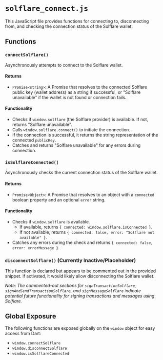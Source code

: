# `solflare_connect.js`

This JavaScript file provides functions for connecting to, disconnecting from, and checking the connection status of the Solflare wallet.

## Functions

### `connectSolflare()`

Asynchronously attempts to connect to the Solflare wallet.

#### Returns

* `Promise<string>`: A Promise that resolves to the connected Solflare public key (wallet address) as a string if successful, or "Solflare unavailable" if the wallet is not found or connection fails.

#### Functionality

* Checks if `window.solflare` (the Solflare provider) is available. If not, returns "Solflare unavailable".
* Calls `window.solflare.connect()` to initiate the connection.
* If the connection is successful, it returns the string representation of the connected `publicKey`.
* Catches and returns "Solflare unavailable" for any errors during connection.

### `isSolflareConnected()`

Asynchronously checks the current connection status of the Solflare wallet.

#### Returns

* `Promise<Object>`: A Promise that resolves to an object with a `connected` boolean property and an optional `error` string.

#### Functionality

* Checks if `window.solflare` is available.
    * If available, returns `{ connected: window.solflare.isConnected }`.
    * If not available, returns `{ connected: false, error: "Solflare not available" }`.
* Catches any errors during the check and returns `{ connected: false, error: errorMessage }`.

### `disconnectSolflare()` (Currently Inactive/Placeholder)

This function is declared but appears to be commented out in the provided snippet. If activated, it would likely allow disconnecting the Solflare wallet.

*Note: The commented-out sections for `signTransactionSolflare`, `signAndSendTransactionSolflare`, and `signMessageSolflare` indicate potential future functionality for signing transactions and messages using Solflare.*

## Global Exposure

The following functions are exposed globally on the `window` object for easy access from Dart:

* `window.connectSolflare`
* `window.disconnectSolflare`
* `window.isSolflareConnected`